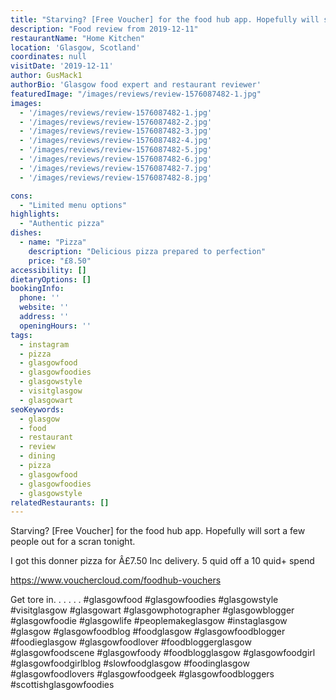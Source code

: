 ```yaml
---
title: "Starving? [Free Voucher] for the food hub app. Hopefully will sort a few people out for a scran tonight."
description: "Food review from 2019-12-11"
restaurantName: "Home Kitchen"
location: 'Glasgow, Scotland'
coordinates: null
visitDate: '2019-12-11'
author: GusMack1
authorBio: 'Glasgow food expert and restaurant reviewer'
featuredImage: "/images/reviews/review-1576087482-1.jpg"
images:
  - '/images/reviews/review-1576087482-1.jpg'
  - '/images/reviews/review-1576087482-2.jpg'
  - '/images/reviews/review-1576087482-3.jpg'
  - '/images/reviews/review-1576087482-4.jpg'
  - '/images/reviews/review-1576087482-5.jpg'
  - '/images/reviews/review-1576087482-6.jpg'
  - '/images/reviews/review-1576087482-7.jpg'
  - '/images/reviews/review-1576087482-8.jpg'

cons:
  - "Limited menu options"
highlights:
  - "Authentic pizza"
dishes:
  - name: "Pizza"
    description: "Delicious pizza prepared to perfection"
    price: "£8.50"
accessibility: []
dietaryOptions: []
bookingInfo:
  phone: ''
  website: ''
  address: ''
  openingHours: ''
tags:
  - instagram
  - pizza
  - glasgowfood
  - glasgowfoodies
  - glasgowstyle
  - visitglasgow
  - glasgowart
seoKeywords:
  - glasgow
  - food
  - restaurant
  - review
  - dining
  - pizza
  - glasgowfood
  - glasgowfoodies
  - glasgowstyle
relatedRestaurants: []
---
```

Starving? [Free Voucher] for the food hub app. Hopefully will sort a few people out for a scran tonight.

I got this donner pizza for Â£7.50 Inc delivery. 5 quid off a 10 quid+ spend

https://www.vouchercloud.com/foodhub-vouchers

Get tore in. .
.
.
.
.
#glasgowfood #glasgowfoodies #glasgowstyle #visitglasgow #glasgowart #glasgowphotographer #glasgowblogger #glasgowfoodie #glasgowlife #peoplemakeglasgow #instaglasgow #glasgow #glasgowfoodblog #foodglasgow #glasgowfoodblogger #foodieglasgow #glasgowfoodlover #foodbloggerglasgow #glasgowfoodscene #glasgowfoody #foodblogglasgow #glasgowfoodgirl #glasgowfoodgirlblog #slowfoodglasgow #foodinglasgow #glasgowfoodlovers #glasgowfoodgeek #glasgowfoodbloggers #scottishglasgowfoodies
